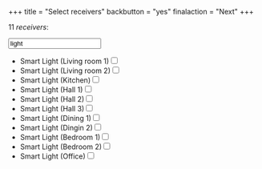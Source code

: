 +++
title = "Select receivers"
backbutton = "yes"
finalaction = "Next"
+++

<p class="resultlabel">11 <em>receivers</em>:</p>

<div class="filterinput">
    <input placeholder="Filter receivers…" value="light">
</div>

<ul class="selection">
<li>Smart Light (Living room 1)<input type="checkbox"></li>
<li>Smart Light (Living room 2)<input type="checkbox"></li>
<li>Smart Light (Kitchen)<input type="checkbox"></li>
<li>Smart Light (Hall 1)<input type="checkbox"></li>
<li>Smart Light (Hall 2)<input type="checkbox"></li>
<li>Smart Light (Hall 3)<input type="checkbox"></li>
<li>Smart Light (Dining 1)<input type="checkbox"></li>
<li>Smart Light (Dingin 2)<input type="checkbox"></li>
<li>Smart Light (Bedroom 1)<input type="checkbox"></li>
<li>Smart Light (Bedroom 2)<input type="checkbox"></li>
<li>Smart Light (Office)<input type="checkbox"></li>
</ul>
